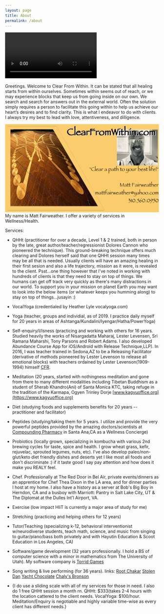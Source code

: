 ```yaml
---
layout: page
title: About
permalink: /about
---
```


<video src="https://youtu.be/ti6rjyKzUec"></video>

Greetings.  Welcome to Clear From Within.  It can be stated that all healing starts from within ourselves.  Sometimes within seems out of reach, or we may experience blocks that keep us from going inside on our own.  We search and search for answers out in the external world.  Often the solution simply requires a person to facilitate this going within to help us achieve our heart’s desires and to find clarity.  This is what I endeavor to do with clients.  I always try my best to lead with love, attentiveness, and dilligence.

<img src="assets/img/CFW_business_card.png"/>
My name is Matt Fairweather.  I offer a variety of services in Wellness/Health.

Services:
* QHHt (practitioner for over a decade, Level 1 & 2 trained, both in person by the late, great author/teacher/regressionist Dolores Cannon who pioneered the technique).  This ground-breaking technique offers much clearing and Dolores herself said that one QHHt session many times may be all that is needed.  Usually clients will have an amazing healing in their first sesion and also a life trajectory, mission as it were, is revealed to the client.  Psst...one thing however that I've noted in working with hundreds of clients is that they need to stay on top of things.  We humans can get off track very quickly as there's many distractions in our world.  To support you in your mission on planet Earth you may want to look into the below items (or whatever keeps you humming along) to stay on top of things...jusayin :)
* VocalYoga (credentialed by Heather Lyle vocalyoga.com)
* Yoga (teacher, groups and individial, as of 2019.  I practice daily myself for 20 years in areas of Ashtanga/Kundalini/Iyengar/Hatha/PowerYoga)
* Self-enquiry/I/Isness (practicing and working with others for 16 years. Studied heavily the works of Nisargadatta Maharaj, Lester Levensen, Sri Ramana Maharshi, Tony Parsons and Robert Adams.  I also developed Abundance Course App for iOS/Android with Release Technique,LLP).  In 2016, I was teacher trained in Sedona,AZ to be a Releasing Facilitator (derivative of methods pioneered by Lester Levenson to release all emotional blocks) with teachers ordained by Lester Levenson(1909-1994) himself [CFR](https://www.facebook.com/CenterforReleasing/).
* Meditation (20 years, started with nothingness meditation and gone from there to many different modalities including Tibetan Buddhism as a student of Sherab Khandro(Ani) of Santa Monica KTC, taking refuge in the tradition of the Karmapa, Ogyen Trinley Dorje [www.kagyuoffice.org](https://www.kagyuoffice.org)
* Diet (studying foods and supplements benefits for 20 years -- practitioner and facilitator)
* Peptides (studying/taking them for 5 years.  I utilize and provide the very powerful peptides provided by the amazing doctors/scientists at [Compounding Pharmacy](https://www.santaanatustincompoundingpharmacy.com) in Santa Ana,CA as a Wellness Concierge)
* Probiotics (locally grown, specializing in kombucha with various 2nd brewing cycles for taste, spice and health.  I grow wheat grass, kefir, rejuvelac, sprouted legumes, nuts, etc).  I've also develop paleo/non-glut/keto diet friendly dishes and deserts yet I like most all foods and don't discriminate :) if it taste good I say pay attention and how does it make you REALY feel.
* Chef.  Professionally at The Red Door in Bel Air, private events/dinners as an apprentice for Chef Thea Dixon in the LA area, and for dinner parties I host at my home.  I also have a history as a server at Bob's Big Boy in Herndon, CA and a busboy with Marriott: Pantry in Salt Lake City, UT & The Diplomat at the Dulles Int'l Airport, VA.
* Exercise (low impact HIiT is currently a major area of study for me)
* Stretching (practicing and helping others for 12 years)
* Tutor/Teaching (specializing k-12, behavioral interventionist w/neurodiverse students, teach math, science, and music from singing to guitar/piano/bass both privately and with Hayutin Education & Scoot Education in Los Angeles, CA)
* Software/game development (32 years professionally.  I hold a BS of computer science with a minor in mathematics from The University of Utah).  My software company is [Torrid Games](https://www.torridgames.com)
* Song writing & live performing (for 36 years). links: [Root Chakar](https://www.facebook.com/rootchakar) [Stolen Dan](https://www.instagram.com/stolendan) [Yacht Chocolate](https://www.youtube.com/watch?v=1aFV79Znb88&pp=ygUPeWFjaHQgY2hvY29sYXRl) [Chaly's Bronson](https://www.facebook.com/chalysbronson)

* {I do use a sliding scale with all of my services for those in need.  I also do 1 free QHHt session a month rn.  QHHt: $333(takes 2-4 hours with the location cattered to the client needs.  VocalYoga: $100/hour. Meditation/Enquiry is negotiable and highly variable time-wise as every client has different needs.}